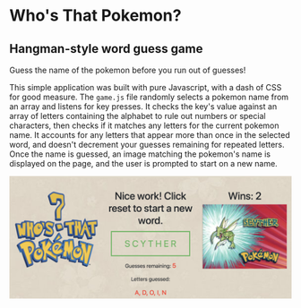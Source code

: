 # Who's That Pokemon?

## Hangman-style word guess game

Guess the name of the pokemon before you run out of guesses!

This simple application was built with pure Javascript, with a dash of CSS for good measure. The `game.js` file randomly selects a pokemon name from an array and listens for key presses. It checks the key's value against an array of letters containing the alphabet to rule out numbers or special characters, then checks if it matches any letters for the current pokemon name. It accounts for any letters that appear more than once in the selected word, and doesn't decrement your guesses remaining for repeated letters. Once the name is guessed, an image matching the pokemon's name is displayed on the page, and the user is prompted to start on a new name.

![alt text](assets/images/screenshot.png)